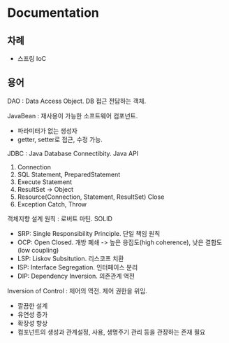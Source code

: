 # Documentation

## 차례

- 스프링 IoC

## 용어

DAO
: Data Access Object. DB 접근 전담하는 객체.

JavaBean
: 재사용이 가능한 소프트웨어 컴포넌트.  
- 파라미터가 없는 생성자
- getter, setter로 접근, 수정 가능.

JDBC
: Java Database Connectibity. Java API  
1. Connection
1. SQL Statement, PreparedStatement
1. Execute Statement
1. ResultSet -> Object
1. Resource(Connection, Statement, ResultSet) Close
1. Exception Catch, Throw

객체지향 설계 원칙
: 로버트 마틴. SOLID
- SRP: Single Responsibility Principle. 단일 책임 원칙
- OCP: Open Closed. 개방 폐쇄 -> 높은 응집도(high coherence), 낮은 결합도(low coupling)
- LSP: Liskov Subsitution. 리스코프 치환
- ISP: Interface Segregation. 인터페이스 분리
- DIP: Dependency Inversion. 의존관계 역전

Inversion of Control
: 제어의 역전. 제어 권한을 위임.  
- 깔끔한 설계
- 유연성 증가
- 확장성 향상
- 컴포넌트의 생성과 관계설정, 사용, 생명주기 관리 등을 관장하는 존재 필요
